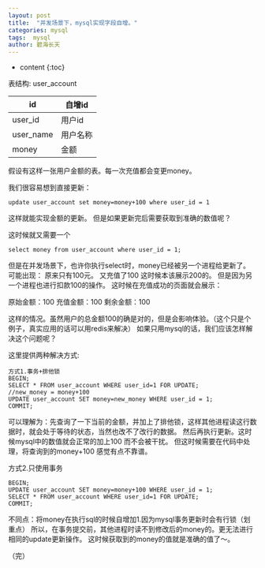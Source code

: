 ```yaml
---
layout: post
title:  "并发场景下，mysql实现字段自增。"
categories: mysql
tags:  mysql  
author: 碧海长天
---
```


* content
{:toc}

表结构:
user_account

|id|自增id| 
|-----|-----|
|user_id|用户id| 
|user_name|用户名称| 
|money|金额| 



假设有这样一张用户金额的表。每一次充值都会变更money。

我们很容易想到直接更新：

```
update user_account set money=money+100 where user_id = 1
```

这样就能实现金额的更新。
但是如果更新完后需要获取到准确的数值呢？

这时候就又需要一个

```
select money from user_account where user_id = 1;
```

但是在并发场景下，也许你执行select时，money已经被另一个进程给更新了。
可能出现： 原来只有100元。 又充值了100 这时候本该展示200的。 但是因为另一个进程也进行扣款100的操作。
这时候在充值成功的页面就会展示： 

原始金额：100
充值金额：100
剩余金额：100

这样的情况。虽然用户的总金额100的确是对的，但是会影响体验。（这个只是个例子，真实应用的话可以用redis来解决）
如果只用mysql的话，我们应该怎样解决这个问题呢？

这里提供两种解决方式:

```
方式1.事务+排他锁
BEGIN;
SELECT * FROM user_account WHERE user_id=1 FOR UPDATE;
//new_money = money+100
UPDATE user_account SET money=new_money WHERE user_id = 1;
COMMIT;
```

可以理解为：先查询了一下当前的金额，并加上了排他锁，这样其他进程读这行数据时，就会处于等待的状态，当然也改不了改行的数据。
然后再执行更新。这时候mysql中的数值就会正常的加上100 而不会被干扰。
但这时候需要在代码中处理，将查询到的money+100  感觉有点不靠谱。

方式2.只使用事务


```
BEGIN;
UPDATE user_account SET money=money+100 WHERE user_id = 1;
SELECT * FROM user_account WHERE user_id=1 FOR UPDATE;
COMMIT;
```

不同点：将money在执行sql的时候自增加1.因为mysql事务更新时会有行锁（划重点）
所以，在事务提交前，其他进程时读不到修改后的money的。更无法进行相同的update更新操作。
这时候获取到的money的值就是准确的值了～。


（完）

